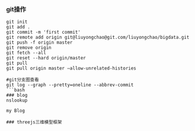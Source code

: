 ### git操作
```
git init
git add .
git commit -m 'first commit'
git remote add origin git@liuyongchao@git.com/liuyongchao/bigdata.git
git push -f origin master
git remove origin
git fetch --all
git reset --hard origin/master
git pull
git pull origin master –allow-unrelated-histories

#git分支图查看
git log --graph --pretty=oneline --abbrev-commit
```bash
### blog
nslookup

my Blog

### threejs三维模型框架
